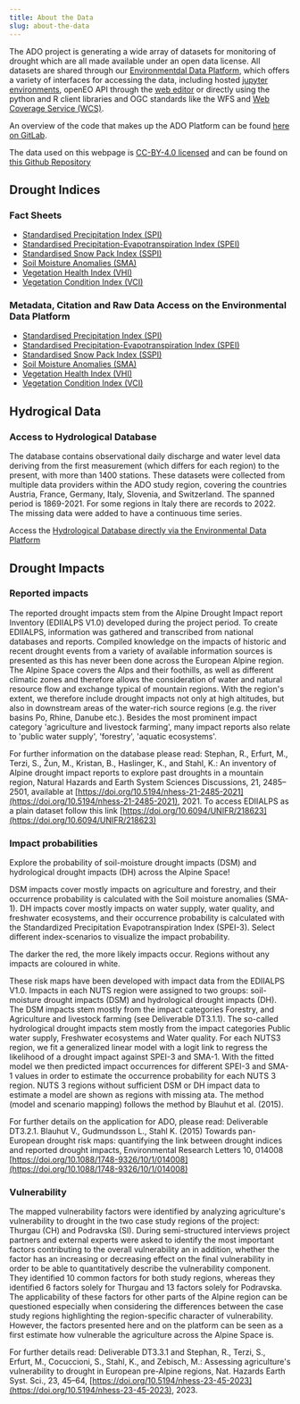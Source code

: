```yaml
---
title: About the Data
slug: about-the-data
---
```


The ADO project is generating a wide array of datasets for monitoring of drought which are all made available under an open data license. All datasets are shared through our [Environmentdal Data Platform](https://edp-portal.eurac.edu/home "EDP-Portal"), which offers a variety of interfaces for accessing the data, including hosted [jupyter environments](https://edp-portal.eurac.edu/jupyter/ "jupyter"), openEO API through the [web editor](https://editor.openeo.org/?server=https://openeo.eurac.edu "openEO web editor") or directly using the python and R client libraries and OGC standards like the WFS and [Web Coverage Service (WCS)](http://saocompute.eurac.edu/rasdaman/ows#/services "rasdaman").

An overview of the code that makes up the ADO Platform can be found [here on GitLab](https://gitlab.inf.unibz.it/ado/operational_pipelines "GitLab ADO").

The data used on this webpage is [CC-BY-4.0 licensed](https://github.com/Eurac-Research/ado-data/blob/main/LICENSE.md) and can be found on [this Github Repository](https://github.com/Eurac-Research/ado-data)

## Drought Indices

### Fact Sheets

- [Standardised Precipitation Index (SPI)](https://raw.githubusercontent.com/Eurac-Research/ado-data/main/factsheets/SPI_4.pdf "SPI - Fact Sheet")
- [Standardised Precipitation-Evapotranspiration Index (SPEI)](https://raw.githubusercontent.com/Eurac-Research/ado-data/main/factsheets/SPEI_4.pdf "SPEI - Fact Sheet")
- [Standardised Snow Pack Index (SSPI)](https://raw.githubusercontent.com/Eurac-Research/ado-data/main/factsheets/SSPI_4.pdf "SSPI - Fact Sheet")
- [Soil Moisture Anomalies (SMA)](https://raw.githubusercontent.com/Eurac-Research/ado-data/main/factsheets/SMA_4.pdf "SMA - Fact Sheet")
- [Vegetation Health Index (VHI)](https://raw.githubusercontent.com/Eurac-Research/ado-data/main/factsheets/VHI_4.pdf "VHI/VCI - Fact Sheet")
- [Vegetation Condition Index (VCI)](https://raw.githubusercontent.com/Eurac-Research/ado-data/main/factsheets/VHI_4.pdf "VHI/VCI - Fact Sheet")

### Metadata, Citation and Raw Data Access on the Environmental Data Platform

- [Standardised Precipitation Index (SPI)](https://doi.org/10.48784/15abe686-534a-11ec-b9ef-02000a08f41d "SPI")
- [Standardised Precipitation-Evapotranspiration Index (SPEI)](https://doi.org/10.48784/166E51EE-534A-11EC-9143-02000A08F41D "SPEI")
- [Standardised Snow Pack Index (SSPI)](https://doi.org/10.48784/0ca021a6-7942-11ec-a314-02000a08f41d "SSPI")
- [Soil Moisture Anomalies (SMA)](https://doi.org/10.48784/ea665ca2-0ceb-11ed-86c5-02000a08f4e5 "SMA")
- [Vegetation Health Index (VHI)](https://doi.org/10.48784/161b3496-534a-11ec-b78a-02000a08f41d "VHI")
- [Vegetation Condition Index (VCI)](https://doi.org/10.48784/16367c6a-534a-11ec-b0a3-02000a08f41d "VCI")

## Hydrogical Data

### Access to Hydrological Database

The database contains observational daily discharge and water level data deriving from the first measurement (which differs for each region) to the present, with more than 1400 stations. These datasets were collected from multiple data providers within the ADO study region, covering the countries Austria, France, Germany, Italy, Slovenia, and Switzerland. The spanned period is 1869-2021. For some regions in Italy there are records to 2022. The missing data were added to have a continuous time series.

Access the [Hydrological Database directly via the Environmental Data Platform](https://edp-portal.eurac.edu/cdb_doc/ado/ado/ "Hydrological Database on EDP")

## Drought Impacts

### Reported impacts

The reported drought impacts stem from the Alpine Drought Impact report Inventory (EDIIALPS V1.0) developed during the project period. To create EDIIALPS, information was gathered and transcribed from national databases and reports. Compiled knowledge on the impacts of historic and recent drought events from a variety of available information sources is presented as this has never been done across the European Alpine region. The Alpine Space covers the Alps and their foothills, as well as different climatic zones and therefore allows the consideration of water and natural resource flow and exchange typical of mountain regions. With the region's extent, we therefore include drought impacts not only at high altitudes, but also in downstream areas of the water-rich source regions (e.g. the river basins Po, Rhine, Danube etc.). Besides the most prominent impact category 'agriculture and livestock farming', many impact reports also relate to 'public water supply', 'forestry', 'aquatic ecosystems'.

For further information on the database please read: Stephan, R., Erfurt, M., Terzi, S., Žun, M., Kristan, B., Haslinger, K., and Stahl, K.: An inventory of Alpine drought impact reports to explore past droughts in a mountain region, Natural Hazards and Earth System Sciences Discussions, 21, 2485–2501, available at [https://doi.org/10.5194/nhess-21-2485-2021](https://doi.org/10.5194/nhess-21-2485-2021), 2021. To access EDIIALPS as a plain dataset follow this link [https://doi.org/10.6094/UNIFR/218623](https://doi.org/10.6094/UNIFR/218623)

### Impact probabilities

Explore the probability of soil-moisture drought impacts (DSM) and hydrological drought impacts (DH) across the Alpine Space!

DSM impacts cover mostly impacts on agriculture and forestry, and their occurrence probability is calculated with the Soil moisture anomalies (SMA-1). DH impacts cover mostly impacts on water supply, water quality, and freshwater ecosystems, and their occurrence probability is calculated with the Standardized Precipitation Evapotranspiration Index (SPEI-3). Select different index-scenarios to visualize the impact probability.

The darker the red, the more likely impacts occur. Regions without any impacts are coloured in white.

These risk maps have been developed with impact data from the EDIIALPS V1.0. Impacts in each NUTS region were assigned to two groups: soil-moisture drought impacts (DSM) and hydrological drought impacts (DH). The DSM impacts stem mostly from the impact categories Forestry, and Agriculture and livestock farming (see Deliverable DT3.1.1). The so-called hydrological drought impacts stem mostly from the impact categories Public water supply, Freshwater ecosystems and Water quality. For each NUTS3 region, we fit a generalized linear model with a logit link to regress the likelihood of a drought impact against SPEI-3 and SMA-1. With the fitted model we then predicted impact occurrences for different SPEI-3 and SMA-1 values in order to estimate the occurrence probability for each NUTS 3 region. NUTS 3 regions without sufficient DSM or DH impact data to estimate a model are shown as regions with missing ata. The method (model and scenario mapping) follows the method by Blauhut et al. (2015).

For further details on the application for ADO, please read: Deliverable DT3.2.1. Blauhut V., Gudmundsson L., Stahl K. (2015) Towards pan-European drought risk maps: quantifying the link between drought indices and reported drought impacts, Environmental Research Letters 10, 014008 [https://doi.org/10.1088/1748-9326/10/1/014008](https://doi.org/10.1088/1748-9326/10/1/014008)

### Vulnerability

The mapped vulnerability factors were identified by analyzing agriculture's vulnerability to drought in the two case study regions of the project: Thurgau (CH) and Podravska (SI). During semi-structured interviews project partners and external experts were asked to identify the most important factors contributing to the overall vulnerability an in addition, whether the factor has an increasing or decreasing effect on the final vulnerability in order to be able to quantitatively describe the vulnerability component. They identified 10 common factors for both study regions, whereas they identified 6 factors solely for Thurgau and 13 factors solely for Podravska. The applicability of these factors for other parts of the Alpine region can be questioned especially when considering the differences between the case study regions highlighting the region-specific character of vulnerability. However, the factors presented here and on the platform can be seen as a first estimate how vulnerable the agriculture across the Alpine Space is.

For further details read: Deliverable DT3.3.1 and Stephan, R., Terzi, S., Erfurt, M., Cocuccioni, S., Stahl, K., and Zebisch, M.: Assessing agriculture's vulnerability to drought in European pre-Alpine regions, Nat. Hazards Earth Syst. Sci., 23, 45–64, [https://doi.org/10.5194/nhess-23-45-2023](https://doi.org/10.5194/nhess-23-45-2023), 2023.
